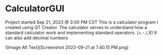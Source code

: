 # CalculatorGUI
Project started Sep 21, 2023 @ 3:00 PM CST
This is a calculator program I created using QT Creator. The calculator serves to understand how a standard calculator work and implementing standard operators. (+.-./,X) It can also add decimal numbers

![Image Alt Text](Screenshot 2023-09-21 at 7.40.15 PM.png)

